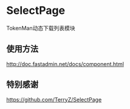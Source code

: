 # SelectPage
TokenMan动态下载列表模块

## 使用方法
http://doc.fastadmin.net/docs/component.html

## 特别感谢
https://github.com/TerryZ/SelectPage